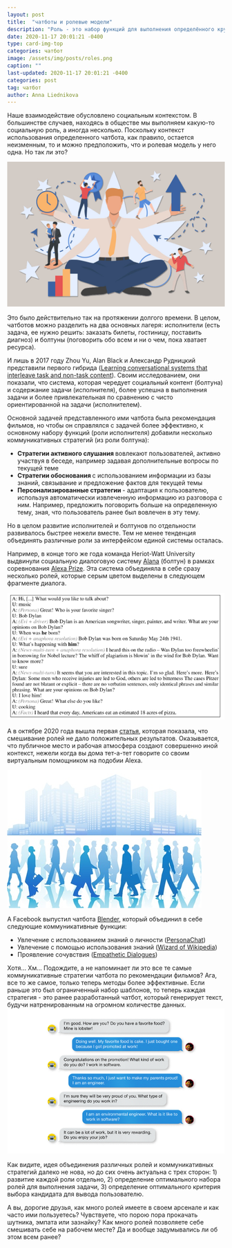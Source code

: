 ```yaml
---
layout: post
title:  "чатботы и ролевые модели"
description: "Роль - это набор функций для выполнения определённого круга задач. Есть роли социальные, есть межличностные, а какие они у чатботов?"
date: 2020-11-17 20:01:21 -0400
type: card-img-top
categories: чатбот
image: /assets/img/posts/roles.png
caption: ""
last-updated: 2020-11-17 20:01:21 -0400
categories: post
tag: чатбот
author: Anna Liednikova
---
```


Наше взаимодействие обусловлено социальным контекстом. В большинстве случаев, находясь в обществе мы выполняем какую-то социальную роль, а иногда несколько. Поскольку контекст использования определенного чатбота, как правило, остается неизменным, то и можно предположить, что и ролевая модель у него одна. Но так ли это?

<img src="/assets/img/posts/roles.png">

Это было действительно так на протяжении долгого времени. В целом,  чатботов можно разделить на два основных лагеря: исполнители (есть задача, ее нужно решить: заказать билеты, гостиницу, поставить диагноз) и болтуны (поговорить обо всем и ни о чем, пока хватает ресурса).


И лишь в 2017 году Zhou Yu, Alan Black и Александр Рудницкий представили первого гибрида ([Learning conversational systems that interleave task and non-task content](https://www.ijcai.org/Proceedings/2017/0589.pdf)). Своим исследованием, они показали, что система, которая чередует социальный контент (болтуна) и содержание задачи (исполнителя), более успешна в выполнения задачи и более привлекательная по сравнению с чисто ориентированной на задачи (исполнителем).


Основной задачей представленного ими чатбота была рекомендация фильмов, но чтобы он справлялся с задачей более эффективно, к основному набору функций (роли исполнителя) добавили несколько коммуникативных стратегий (из роли болтуна):

  <ul>
    <li><b> Стратегии активного слушания </b> вовлекают пользователей, активно участвуя в беседе, например задавая дополнительные вопросы по текущей теме</li>
    <li><b>Стратегии обоснования </b> с использованием информации из базы знаний, связывание и предложение фактов для текущей темы</li>
    <li><b>Персонализированные стратегии </b> - адаптация к пользователю, используя автоматически извлеченную информацию из разговора с ним. Например, предложить поговорить больше на определенную тему, зная, что пользователь ранее был вовлечен в эту тему.</li>
  </ul>

Но в целом развитие исполнителей и болтунов по отдельности развивалось быстрее нежели вместе. Тем не менее тенденция объединять различные роли  за интерфейсом единой системы осталась. 


Например, в конце того же года команда Heriot-Watt University выдвинули социальную диалоговую систему [Alana](https://arxiv.org/abs/1712.07558) (болтун) в рамках соревнования [Alexa Prize](https://developer.amazon.com/alexaprize). Эта система объединяла в себе сразу несколько ролей, которые серым цветом выделены в следующем фрагменте диалога.

<img src="/assets/img/posts/alana.png">

А в октябре 2020 года вышла первая [статья](https://dl.acm.org/doi/10.1145/3383652.3423889), которая показала, что смешивание ролей не дало положительных результатов. Оказывается, что публичное место и рабочая атмосфера создают совершенно иной контекст, нежели когда вы дома тет-а-тет говорите со своим виртуальным помощником на подобии Alexa.

<img src="/assets/img/posts/busy.png">

А Facebook выпустил чатбота [Blender](https://ai.facebook.com/blog/state-of-the-art-open-source-chatbot/), который объединил в себе следующие коммуникативные функции:

<ul>
<li> Увлечение с использованием знаний о личности (<a href="https://arxiv.org/abs/1801.07243">PersonaChat</a>) </li>
<li> Увлечение с помощью использования знаний (<a href="https://arxiv.org/abs/1811.01241">Wizard of Wikipedia</a>) </li>
<li> Проявление сочувствия (<a href="https://arxiv.org/abs/1811.00207">Empathetic Dialogues</a>) </li>
</ul>
Хотя... Хм... Подождите, а не напоминает ли это все те самые коммуникативные стратегии чатбота по рекомендации фильмов? Ага, все то же самое, только теперь методы более эффективные. Если раньше это был ограниченный набор шаблонов, то теперь каждая стратегия - это ранее разработанный чатбот, который генерирует текст, будучи натренированным на огромном количестве данных.

<img src="/assets/img/posts/blender.png">

Как видите, идея объединения различных ролей и коммуникативных стратегий далеко не нова, но до сих очень актуальна с трех сторон: 1) развитие каждой роли отдельно, 2) определение оптимального набора ролей для выполнения задачи, 3) определение оптимального критерия выбора кандидата для вывода пользователю.

А вы, дорогие друзья, как много ролей имеете в своем арсенале и как часто ими пользуетесь? Чувствуете, что порою пора прокачать шутника, эмпата или зазнайку? Как много ролей позволяете себе смешивать себе на рабочем месте? Да и вообще задумывались ли об этом всем ранее?
